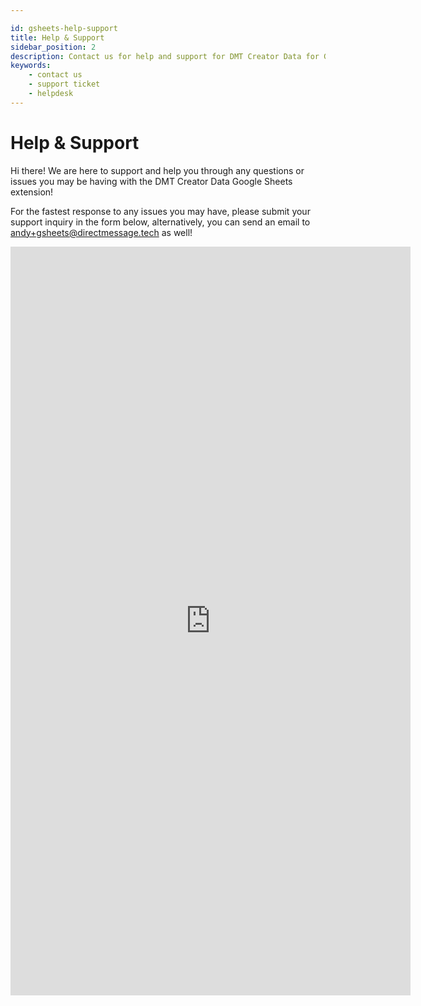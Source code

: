 ```yaml
---

id: gsheets-help-support
title: Help & Support
sidebar_position: 2
description: Contact us for help and support for DMT Creator Data for Google Sheets extension
keywords:
    - contact us
    - support ticket
    - helpdesk
---
```


# Help & Support

Hi there! We are here to support and help you through any questions or issues you may be having with the DMT Creator Data Google Sheets extension!

For the fastest response to any issues you may have, please submit your support inquiry in the form below, alternatively, you can send an email to andy+gsheets@directmessage.tech as well!

<!-- <iframe class="airtable-embed airtable-dynamic-height" src="https://airtable.com/embed/appzETVKT8y3nFxsx/shr1bHROPcWon5ivv?backgroundColor=pink&prefill_FormType=Technical+support&prefill_CaseSource=Google+Extension" frameborder="0" onmousewheel="" width="100%" height="1219" style={{background: 'transparent', border: '1px solid #ccc'}}></iframe> -->

<iframe src="https://docs.google.com/forms/d/e/1FAIpQLSeG9qhguujK_DdnIYTjLM0Q5EIaT2881FbIa_AEqrOUr-60pA/viewform?embedded=true&usp=pp_url&entry.618118206=Technical+support&entry.1614651797=Google+Extension" width="640" height="1198" frameborder="0" marginheight="0" marginwidth="0">Loading…</iframe>


<!-- https://docs.google.com/forms/d/e/1FAIpQLSeG9qhguujK_DdnIYTjLM0Q5EIaT2881FbIa_AEqrOUr-60pA/viewform?usp=pp_url&entry.618118206=Technical+support&entry.1614651797=Google+Extension -->